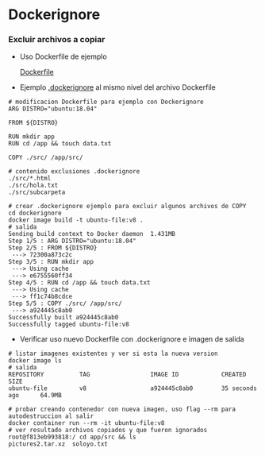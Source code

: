 # Dockerignore

### Excluir archivos a copiar

- Uso Dockerfile de ejemplo

    [Dockerfile](./dockerignore/Dockerfile)

- Ejemplo [.dockerignore](./dockerignore/.dockerignore) al mismo nivel del archivo Dockerfile

```shell
# modificacion Dockerfile para ejemplo con Dockerignore
ARG DISTRO="ubuntu:18.04"

FROM ${DISTRO}

RUN mkdir app
RUN cd /app && touch data.txt

COPY ./src/ /app/src/

# contenido exclusiones .dockerignore
./src/*.html
./src/hola.txt
./src/subcarpeta

# crear .dockerignore ejemplo para excluir algunos archivos de COPY
cd dockerignore
docker image build -t ubuntu-file:v8 .
# salida
Sending build context to Docker daemon  1.431MB
Step 1/5 : ARG DISTRO="ubuntu:18.04"
Step 2/5 : FROM ${DISTRO}
 ---> 72300a873c2c
Step 3/5 : RUN mkdir app
 ---> Using cache
 ---> e6755560ff34
Step 4/5 : RUN cd /app && touch data.txt
 ---> Using cache
 ---> ff1c74b8cdce
Step 5/5 : COPY ./src/ /app/src/
 ---> a924445c8ab0
Successfully built a924445c8ab0
Successfully tagged ubuntu-file:v8
```

- Verificar uso nuevo Dockerfile con .dockerignore e imagen de salida

```shell
# listar imagenes existentes y ver si esta la nueva version
docker image ls
# salida
REPOSITORY          TAG                 IMAGE ID            CREATED             SIZE
ubuntu-file         v8                  a924445c8ab0        35 seconds ago      64.9MB

# probar creando contenedor con nueva imagen, uso flag --rm para autodestruccion al salir
docker container run --rm -it ubuntu-file:v8
# ver resultado archivos copiados y que fueron ignorados
root@f813eb993818:/ cd app/src && ls
pictures2.tar.xz  soloyo.txt
```